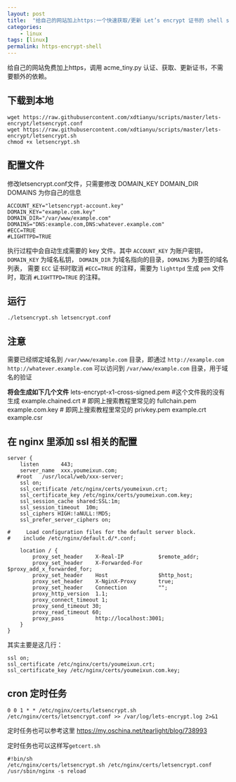 ```yaml
---
layout: post
title:  "给自己的网站加上https:一个快速获取/更新 Let’s encrypt 证书的 shell script"
categories:
    - linux
tags: [linux]
permalink: https-encrypt-shell
---
```

给自己的网站免费加上https，调用 acme_tiny.py 认证、获取、更新证书，不需要额外的依赖。

## 下载到本地
```
wget https://raw.githubusercontent.com/xdtianyu/scripts/master/lets-encrypt/letsencrypt.conf
wget https://raw.githubusercontent.com/xdtianyu/scripts/master/lets-encrypt/letsencrypt.sh
chmod +x letsencrypt.sh    
```

## 配置文件
修改letsencrypt.conf文件，只需要修改 DOMAIN_KEY DOMAIN_DIR DOMAINS 为你自己的信息
```
ACCOUNT_KEY="letsencrypt-account.key"
DOMAIN_KEY="example.com.key"
DOMAIN_DIR="/var/www/example.com"
DOMAINS="DNS:example.com,DNS:whatever.example.com"
#ECC=TRUE
#LIGHTTPD=TRUE
```
执行过程中会自动生成需要的 key 文件。其中 `ACCOUNT_KEY` 为账户密钥， `DOMAIN_KEY` 为域名私钥， `DOMAIN_DIR` 为域名指向的目录，`DOMAINS` 为要签的域名列表， 需要 `ECC` 证书时取消 `#ECC=TRUE` 的注释，需要为 `lighttpd` 生成 `pem` 文件时，取消 `#LIGHTTPD=TRUE` 的注释。

## 运行
```
./letsencrypt.sh letsencrypt.conf
```

## 注意
需要已经绑定域名到 `/var/www/example.com` 目录，即通过 `http://example.com` `http://whatever.example.com` 可以访问到 `/var/www/example.com` 目录，用于域名的验证

**将会生成如下几个文件**
lets-encrypt-x1-cross-signed.pem  #这个文件我的没有生成
example.chained.crt          # 即网上搜索教程里常见的 fullchain.pem
example.com.key              # 即网上搜索教程里常见的 privkey.pem
example.crt
example.csr

## 在 nginx 里添加 ssl 相关的配置
```
server {
    listen       443;
    server_name  xxx.youmeixun.com;
   #root   /usr/local/web/xxx-server;
    ssl on;
    ssl_certificate /etc/nginx/certs/youmeixun.crt;
    ssl_certificate_key /etc/nginx/certs/youmeixun.com.key;
    ssl_session_cache shared:SSL:1m;
    ssl_session_timeout  10m;
    ssl_ciphers HIGH:!aNULL:!MD5;
    ssl_prefer_server_ciphers on;

#     Load configuration files for the default server block.
#    include /etc/nginx/default.d/*.conf;

    location / {
        proxy_set_header    X-Real-IP           $remote_addr;
        proxy_set_header    X-Forwarded-For     $proxy_add_x_forwarded_for;
        proxy_set_header    Host                $http_host;
        proxy_set_header    X-NginX-Proxy       true;
        proxy_set_header    Connection          "";
        proxy_http_version  1.1;
        proxy_connect_timeout 1;
        proxy_send_timeout 30;
        proxy_read_timeout 60;
        proxy_pass          http://localhost:3001;
    }
}
```
其实主要是这几行：
```
ssl on;
ssl_certificate /etc/nginx/certs/youmeixun.crt;
ssl_certificate_key /etc/nginx/certs/youmeixun.com.key;
```

## cron 定时任务
```
0 0 1 * * /etc/nginx/certs/letsencrypt.sh /etc/nginx/certs/letsencrypt.conf >> /var/log/lets-encrypt.log 2>&1
```

定时任务也可以参考这里
https://my.oschina.net/tearlight/blog/738993

定时任务也可以这样写`getcert.sh`
```
#!bin/sh
/etc/nginx/certs/letsencrypt.sh /etc/nginx/certs/letsencrypt.conf
/usr/sbin/nginx -s reload
```
